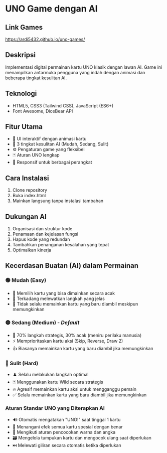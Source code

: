 # UNO Game dengan AI

## Link Games
https://ardi5432.github.io/uno-games/

## Deskripsi
Implementasi digital permainan kartu UNO klasik dengan lawan AI. Game ini menampilkan antarmuka pengguna yang indah dengan animasi dan beberapa tingkat kesulitan AI.

## Teknologi
- HTML5, CSS3 (Tailwind CSS), JavaScript (ES6+)
- Font Awesome, DiceBear API

## Fitur Utama
- 🎨 UI interaktif dengan animasi kartu
- 🤖 3 tingkat kesulitan AI (Mudah, Sedang, Sulit)
- ⚙️ Pengaturan game yang fleksibel
- 🃏 Aturan UNO lengkap
- 📱 Responsif untuk berbagai perangkat

## Cara Instalasi
1. Clone repository
2. Buka index.html
3. Mainkan langsung tanpa instalasi tambahan

## Dukungan AI
1. Organisasi dan struktur kode
2. Penamaan dan kejelasan fungsi
3. Hapus kode yang redundan
4. Tambahkan penanganan kesalahan yang tepat
5. Optimalkan kinerja

## Kecerdasan Buatan (AI) dalam Permainan
### 🟢 Mudah (Easy)
- 🎲 Memilih kartu yang bisa dimainkan secara acak
- 🤔 Terkadang melewatkan langkah yang jelas
- 🙅 Tidak selalu memainkan kartu yang baru diambil meskipun memungkinkan

### 🟡 Sedang (Medium) - *Default*
- 🧠 70% langkah strategis, 30% acak (meniru perilaku manusia)
- ⚡ Memprioritaskan kartu aksi (Skip, Reverse, Draw 2)
- 👍 Biasanya memainkan kartu yang baru diambil jika memungkinkan

### 🔴 Sulit (Hard)
- ♟️ Selalu melakukan langkah optimal
- 🃏 Menggunakan kartu Wild secara strategis
- 🔥 Agresif memainkan kartu aksi untuk mengganggu pemain
- ✅ Selalu memainkan kartu yang baru diambil jika memungkinkan

### Aturan Standar UNO yang Diterapkan AI
- 🔊 Otomatis mengatakan "UNO!" saat tinggal 1 kartu
- 🎯 Menangani efek semua kartu spesial dengan benar
- 🔄 Mengikuti aturan pencocokan warna dan angka
- 🗃️ Mengelola tumpukan kartu dan mengocok ulang saat diperlukan
- ⏭️ Melewati giliran secara otomatis ketika diperlukan
